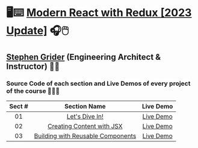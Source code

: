 # 🖥️⌨️ [Modern React with Redux [2023 Update]](https://www.udemy.com/course/react-redux) 🎧🖱️

## [Stephen Grider](https://www.linkedin.com/in/stephengrider) (Engineering Architect & Instructor) 👨‍🏫

### Source Code of each section and Live Demos of every project of the course 👨🏽‍💻

| Sect # |                                               Section Name                                               |                  Live Demo                  |
| :----: | :------------------------------------------------------------------------------------------------------: | :-----------------------------------------: |
|   01   |           [Let's Dive In!](https://github.com/ajfm88/modern-react-with-redux/tree/main/01-jsx)           | [Live Demo](https://jsx-demo.onrender.com)  |
|   02   |     [Creating Content with JSX](https://github.com/ajfm88/modern-react-with-redux/tree/main/01-jsx)      | [Live Demo](https://jsx-demo.onrender.com)  |
|   03   | [Building with Reusable Components](https://github.com/ajfm88/modern-react-with-redux/tree/main/03-pdas) | [Live Demo](https://pdas-demo.onrender.com) |
